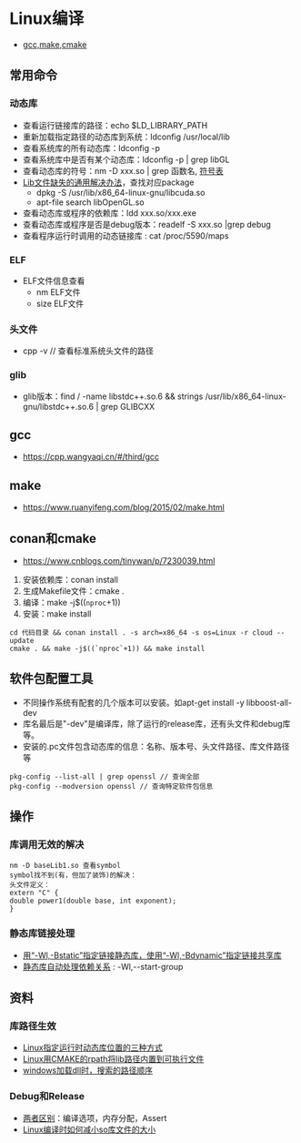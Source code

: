 # Linux编译
* [gcc,make,cmake](https://blog.csdn.net/libaineu2004/article/details/77119908)

## 常用命令
### 动态库
* 查看运行链接库的路径：echo $LD_LIBRARY_PATH
* 重新加载指定路径的动态库到系统：ldconfig /usr/local/lib
* 查看系统库的所有动态库：ldconfig -p
* 查看系统库中是否有某个动态库：ldconfig -p | grep libGL
* 查看动态库的符号：nm -D xxx.so | grep 函数名, [符号表](https://wenku.baidu.com/view/5282f0a080d049649b6648d7c1c708a1284a0ae9.html)
* [Lib文件缺失的通用解决办法](https://www.jianshu.com/p/289205fae296)，查找对应package
  * dpkg -S /usr/lib/x86_64-linux-gnu/libcuda.so
  * apt-file search libOpenGL.so
* 查看动态库或程序的依赖库：ldd xxx.so/xxx.exe
* 查看动态库或程序是否是debug版本：readelf -S xxx.so |grep debug
* 查看程序运行时调用的动态链接库 : cat /proc/5590/maps

### ELF
* ELF文件信息查看
  * nm ELF文件
  * size ELF文件

### 头文件
* cpp -v // 查看标准系统头文件的路径

### glib
* glib版本：find / -name libstdc++.so.6 && strings /usr/lib/x86_64-linux-gnu/libstdc++.so.6 | grep GLIBCXX

## gcc
* https://cpp.wangyaqi.cn/#/third/gcc

## make
* https://www.ruanyifeng.com/blog/2015/02/make.html

## conan和cmake
* https://www.cnblogs.com/tinywan/p/7230039.html

1. 安装依赖库：conan install
1. 生成Makefile文件：cmake .
1. 编译：make -j$((`nproc`+1))
1. 安装：make install

```
cd 代码目录 && conan install . -s arch=x86_64 -s os=Linux -r cloud --update
cmake . && make -j$((`nproc`+1)) && make install
```

## 软件包配置工具
* 不同操作系统有配套的几个版本可以安装。如apt-get install -y libboost-all-dev
* 库名最后是"-dev"是编译库，除了运行的release库，还有头文件和debug库等。
* 安装的.pc文件包含动态库的信息：名称、版本号、头文件路径、库文件路径等

```
pkg-config --list-all | grep openssl // 查询全部
pkg-config --modversion openssl // 查询特定软件包信息
```

## 操作
### 库调用无效的解决
```
nm -D baseLib1.so 查看symbol
symbol找不到(有，但加了装饰)的解决：
头文件定义：
extern "C" {
double power1(double base, int exponent);
}
```

### 静态库链接处理
* [用“-Wl,-Bstatic”指定链接静态库，使用“-Wl,-Bdynamic”指定链接共享库](https://cmake.org/cmake/help/latest/variable/CMAKE_LINK_SEARCH_START_STATIC.html)
* [静态库自动处理依赖关系](https://cloud.tencent.com/developer/article/1377516) : -Wl,--start-group

## 资料
### 库路径生效
* [Linux指定运行时动态库位置的三种方式](https://blog.csdn.net/gx_1983/article/details/78352457)
* [Linux用CMAKE的rpath将lib路径内置到可执行文件](https://blog.csdn.net/z296671124/article/details/86699720)
* [windows加载dll时，搜索的路径顺序](https://blog.csdn.net/m0_60352504/article/details/120070816)

### Debug和Release
* [两者区别](https://developer.51cto.com/article/645043.html)：编译选项，内存分配，Assert
* [Linux编译时如何减小so库文件的大小](https://blog.csdn.net/coolchen66/article/details/110928982)
